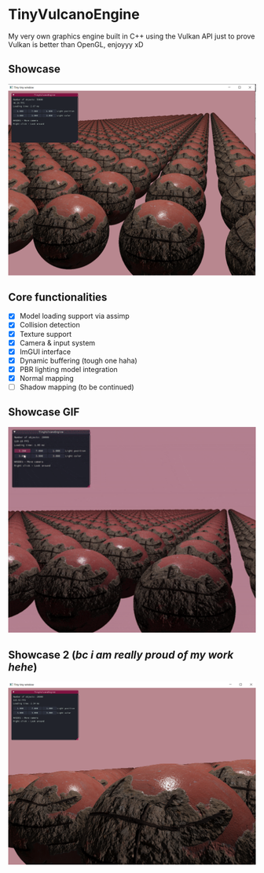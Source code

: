 # TinyVulcanoEngine
My very own graphics engine built in C++ using the Vulkan API just to prove Vulkan is better than OpenGL, enjoyyy xD

## Showcase 
![Engine Screenshot](resources/images/showcase.PNG)

## Core functionalities
- [x] Model loading support via assimp
- [x]  Collision detection
- [x] Texture support
- [x] Camera & input system
- [x] ImGUI interface
- [x] Dynamic buffering (tough one haha)
- [x] PBR lighting model integration
- [x] Normal mapping
- [ ] Shadow mapping (to be continued)

## Showcase GIF
<p align="center">
  <img src="resources/gifs/showcase.gif" width="600" />
</p>

## Showcase 2 (_bc i am really proud of my work hehe_)
![Normal Mapping Screenshot](resources/images/showcase2.PNG)

